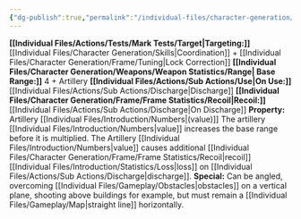 ```yaml
---
{"dg-publish":true,"permalink":"/individual-files/character-generation/weapons/weapon-weapon-types/cannon/"}
---
```


**[[Individual Files/Actions/Tests/Mark Tests/Target\|Targeting:]]** [[Individual Files/Character Generation/Skills\|Coordination]] + [[Individual Files/Character Generation/Frame/Tuning\|Lock Correction]] 
**[[Individual Files/Character Generation/Weapons/Weapon Statistics/Range\| Base Range:]]** 4 + Artillery 
**[[Individual Files/Actions/Sub Actions/Use\|On Use:]]** [[Individual Files/Actions/Sub Actions/Discharge\|Discharge]] 
**[[Individual Files/Character Generation/Frame/Frame Statistics/Recoil\|Recoil:]]** [[Individual Files/Actions/Sub Actions/Discharge\|On Discharge]]
**Property:** Artillery [[Individual Files/Introduction/Numbers\|(value)]] 
The artillery [[Individual Files/Introduction/Numbers\|value]] increases the base range before it is multiplied. The Artillery [[Individual Files/Introduction/Numbers\|value]] causes additional [[Individual Files/Character Generation/Frame/Frame Statistics/Recoil\|recoil]] [[Individual Files/Introduction/Statistics/Loss\|loss]] on [[Individual Files/Actions/Sub Actions/Discharge\|discharge]]. 
**Special:** Can be angled, overcoming [[Individual Files/Gameplay/Obstacles\|obstacles]] on a vertical plane, shooting above buildings for example, but must remain a [[Individual Files/Gameplay/Map\|straight line]] horizontally.